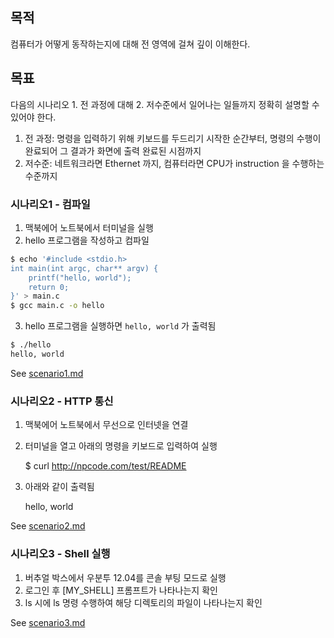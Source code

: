 목적
----

컴퓨터가 어떻게 동작하는지에 대해 전 영역에 걸쳐 깊이 이해한다.

목표
----

다음의 시나리오 1. 전 과정에 대해 2. 저수준에서 일어나는 일들까지 정확히 설명할 수 있어야 한다.

1. 전 과정: 명령을 입력하기 위해 키보드를 두드리기 시작한 순간부터, 명령의 수행이 완료되어 그 결과가 화면에 출력 완료된 시점까지
2. 저수준: 네트워크라면 Ethernet 까지, 컴퓨터라면 CPU가 instruction 을 수행하는 수준까지

### 시나리오1 - 컴파일

1. 맥북에어 노트북에서 터미널을 실행
2. hello 프로그램을 작성하고 컴파일

```sh
$ echo '#include <stdio.h>
int main(int argc, char** argv) {
    printf("hello, world");
    return 0;
}' > main.c
$ gcc main.c -o hello
```

3. hello 프로그램을 실행하면 `hello, world` 가 출력됨

```sh
$ ./hello
hello, world
```
See [scenario1.md](scenario1.md)

### 시나리오2 - HTTP 통신

1. 맥북에어 노트북에서 무선으로 인터넷을 연결
2. 터미널을 열고 아래의 명령을 키보드로 입력하여 실행

    $ curl http://npcode.com/test/README

3. 아래와 같이 출력됨

    hello, world

See [scenario2.md](scenario2.md)

### 시나리오3 - Shell 실행

1. 버추얼 박스에서 우분투 12.04를 콘솔 부팅 모드로 실행
2. 로그인 후 [MY_SHELL] 프롬프트가 나타나는지 확인
3. ls 시에 ls 명령 수행하여 해당 디렉토리의 파일이 나타나는지 확인

See [scenario3.md](scenario3.md)
